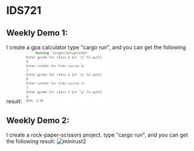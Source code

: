 # IDS721
<h2>Weekly Demo 1:</h2>
I create a gpa calculator
type "cargo run", and you can get the following result:
<img width="233" alt="demo1" src="img/demo1.png">
<h2>Weekly Demo 2:</h2>
I create a rock-paper-scissors project.
type "cargo run", and you can get the following result:
<img width="342" alt="minirust2" src="https://user-images.githubusercontent.com/122926209/215937493-46de597a-ea98-4919-9a57-ff1a010b73c1.png">

